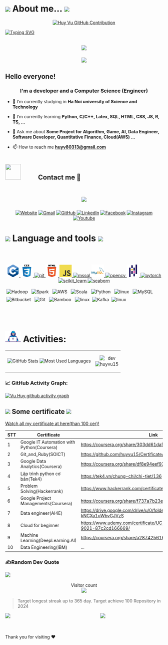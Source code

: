 # <img src="https://emojis.slackmojis.com/emojis/images/1531849430/4246/blob-sunglasses.gif?1531849430" width="50"> About me...  <img src="https://media.giphy.com/media/12oufCB0MyZ1Go/giphy.gif" width="50">
<p align="center">
  <a href="https://github.com/huyvu15">
    <img src="https://github-profile-summary-cards.vercel.app/api/cards/profile-details?username=huyvu15&theme=vue" alt="Huy Vu GitHub Contribution"/>
  </a>
</p> 

<!--   my-ticker -->    
[![Typing SVG](https://readme-typing-svg.herokuapp.com?color=%2336BCF7&center=true&vCenter=true&width=1000&height=100&lines=Hi+there+👋,+I+am+Vũ+Huy;++Welcome+to+My+Profile!;+I+just+started+programmer;Always+learning+new+things+;+Passion+study+Data;Kaggle+community+member)](https://git.io/typing-svg)
<h2 align = "center"> <img src="https://media.giphy.com/media/WUlplcMpOCEmTGBtBW/giphy.gif" width="40"></h2>

<div align="center">
    <img src="https://user-images.githubusercontent.com/74038190/225813708-98b745f2-7d22-48cf-9150-083f1b00d6c9.gif" width="1000" />
</div>

<h2 align = "left"> Hello everyone! </h2>
<h3 align="center"> I'm a developer and a Computer Science (Engineer)</h3>

- 🔭 I’m currently studying in **Ha Noi university of Science and Technology**

- 🌱 I’m currently learning **Python, C/C++, Latex, SQL, HTML, CSS, JS, R, TS, ...**

- 💬 Ask me about **Some Project for Algorithm, Game, AI, Data Engineer, Software Developer, Quantitative Finance, Cloud(AWS) ...**

- 📫 How to reach me **huyv80313@gmail.com**

# <h2 align="left" > <img src="https://media.giphy.com/media/iY8CRBdQXODJSCERIr/giphy.gif" width="50" height="50" style="margin-right: 50px;"> Contact  me 🤝 </h2>

<h1 align="center"><img height="40" src="https://emoji.gg/assets/emoji/7333-parrotdance.gif"></h1>
<p align="center">
  <a href="https://huyvu15.github.io/portfolio/"><img src="https://img.icons8.com/bubbles/50/000000/web.png" alt="Website"/></a>
	<a href="huyv80313@gmail.com"><img src="https://img.icons8.com/bubbles/50/000000/gmail.png" alt="Gmail"/></a>
	<a href="https://github.com/huyvu15"><img src="https://img.icons8.com/bubbles/50/000000/github.png" alt="GitHub"/></a>
	<a href="https://www.linkedin.com/in/huy-v%C5%A9-077627229/"><img src="https://img.icons8.com/bubbles/50/000000/linkedin.png" alt="LinkedIn"/></a>
	<a href="https://www.facebook.com/profile.php?id=100042139878268"><img src="https://img.icons8.com/bubbles/50/000000/facebook-new.png" alt="Facebook"/></a>
	<a href="https://www.instagram.com/huyv015/"><img src="https://img.icons8.com/bubbles/50/000000/instagram.png" alt="Instagram"/></a>
	<a href="https://www.youtube.com/@GluTis15"><img src="https://img.icons8.com/bubbles/50/000000/youtube.png" alt="Youtube"/></a>
</p>
 
# <img src="https://media.giphy.com/media/VgCDAzcKvsR6OM0uWg/giphy.gif" width="50"> Language and tools <img src="https://c.tenor.com/SOVMSXmWB1kAAAAi/tony-star-jumping.gif" width="70"> <!-- hình ngôi sao -->

<br><br>
<div style="center">

<p align="center">
	<a href="https://www.w3schools.com/cpp/" target="_blank" rel="noreferrer"> <img src="https://raw.githubusercontent.com/devicons/devicon/master/icons/cplusplus/cplusplus-original.svg" alt="cplusplus" width="40" height="40"/> </a>
	<a href="https://www.w3schools.com/css/" target="_blank" rel="noreferrer"> <img src="https://raw.githubusercontent.com/devicons/devicon/master/icons/css3/css3-original-wordmark.svg" alt="css3" width="40" height="40"/> </a>
	<a href="https://git-scm.com/" target="_blank" rel="noreferrer"> <img src="https://www.vectorlogo.zone/logos/git-scm/git-scm-icon.svg" alt="git" width="40" height="40"/> </a>
	<a href="https://www.w3.org/html/" target="_blank" rel="noreferrer"> <img src="https://raw.githubusercontent.com/devicons/devicon/master/icons/html5/html5-original-wordmark.svg" alt="html5" width="40" height="40"/> </a>
	<a href="https://developer.mozilla.org/en-US/docs/Web/JavaScript" target="_blank" rel="noreferrer"> <img src="https://raw.githubusercontent.com/devicons/devicon/master/icons/javascript/javascript-original.svg" alt="javascript" width="40" height="40"/> </a>
	<a href="https://www.microsoft.com/en-us/sql-server" target="_blank" rel="noreferrer"> <img src="https://www.svgrepo.com/show/303229/microsoft-sql-server-logo.svg" alt="mssql" width="40" height="40"/> </a>
	<a href="https://www.mysql.com/" target="_blank" rel="noreferrer"> <img src="https://raw.githubusercontent.com/devicons/devicon/master/icons/mysql/mysql-original-wordmark.svg" alt="mysql" width="40" height="40"/> </a> 
	<a href="https://opencv.org/" target="_blank" rel="noreferrer"> <img src="https://www.vectorlogo.zone/logos/opencv/opencv-icon.svg" alt="opencv" width="40" height="40"/> </a>
	<a href="https://pandas.pydata.org/" target="_blank" rel="noreferrer"> <img src="https://raw.githubusercontent.com/devicons/devicon/2ae2a900d2f041da66e950e4d48052658d850630/icons/pandas/pandas-original.svg" alt="pandas" width="40" height="40"/> </a>
	<a href="https://pytorch.org/" target="_blank" rel="noreferrer"> <img src="https://www.vectorlogo.zone/logos/pytorch/pytorch-icon.svg" alt="pytorch" width="40" height="40"/> </a> 
	<a href="https://scikit-learn.org/" target="_blank" rel="noreferrer"> <img src="https://upload.wikimedia.org/wikipedia/commons/0/05/Scikit_learn_logo_small.svg" alt="scikit_learn" width="40" height="40"/> </a>
	<a href="https://seaborn.pydata.org/" target="_blank" rel="noreferrer"> <img src="https://seaborn.pydata.org/_images/logo-mark-lightbg.svg" alt="seaborn" width="40" height="40"/> </a> </p>

<img title="Hadoop" alt="Hadoop" src="https://raw.githubusercontent.com/Thomas-George-T/Thomas-George-T/master/assets/hadoop.svg" width="70" height="40" style="vertical-align:down; margin:4px"/>
	<img title="Spark" alt="Spark" src="https://raw.githubusercontent.com/Thomas-George-T/Thomas-George-T/master/assets/apache_spark.svg" width="80" height="50" style="vertical-align:down; margin:4px"/>
	<img title="AWS" alt="AWS" src="https://raw.githubusercontent.com/Thomas-George-T/Thomas-George-T/master/assets/aws.svg" width="60" height="40" style="vertical-align:down; margin:4px"/>
	<img title="Scala" alt="Scala" src="https://raw.githubusercontent.com/Thomas-George-T/Thomas-George-T/master/assets/scala.svg" width="40" height="40" style="vertical-align:down; margin:4px"/>
	<img title="Python" alt="Python" src="https://raw.githubusercontent.com/Thomas-George-T/Thomas-George-T/master/assets/python.svg" width="40" height="40" style="vertical-align:down; margin:4px"/>
	<img title="R" alt="linux" src="https://raw.githubusercontent.com/Thomas-George-T/Thomas-George-T/master/assets/r-lang.svg" width="55" style="vertical-align:down; margin:4px"/>
	<img title="MySQL" alt="MySQL" src="https://raw.githubusercontent.com/Thomas-George-T/Thomas-George-T/master/assets/mysql.svg" width="40" height="40" style="vertical-align:down; margin:4px"/>
	<img title="Bitbucket" alt="Bitbucket" src="https://raw.githubusercontent.com/Thomas-George-T/Thomas-George-T/master/assets/bitbucket.svg" height="40" style="vertical-align:down; margin:4px"/>  
	<img title="Git" alt="Git" src="https://raw.githubusercontent.com/Thomas-George-T/Thomas-George-T/master/assets/git.svg" width="70" height="40" style="vertical-align:down; margin:4px"/>  
	<img title="Bamboo" alt="Bamboo" src="https://raw.githubusercontent.com/Thomas-George-T/Thomas-George-T/master/assets/bamboo.svg" width="40" height="40" style="vertical-align:down; margin:4px"/>	
	<img title="jira" alt="linux" src="https://raw.githubusercontent.com/Thomas-George-T/Thomas-George-T/master/assets/jira.svg" width="40" style="vertical-align:down; margin:4px"/>
	<img title="Kafka" alt="Kafka" src="https://raw.githubusercontent.com/Thomas-George-T/Thomas-George-T/master/assets/kafka.svg" width="105" height="40"/>
	<img title="linux" alt="linux" src="https://raw.githubusercontent.com/Thomas-George-T/Thomas-George-T/master/assets/linux-tux.svg" width="40" style="vertical-align:down; margin:4px"/>	
	<!--! <img title="Tableau" alt="Tableau" src="https://raw.githubusercontent.com/Thomas-George-T/Thomas-George-T/master/assets/tableau.svg" width="200" style="vertical-align:down; margin:4px"/> -->

</div>

<br><br> 

# <img src="https://raw.githubusercontent.com/dev-akshat/archive/main/images/gifs/others/dev_boy.gif" width="50"> Activities:

<table style="width:80%;">
  <tr>
    <td>
       <img alt="GitHub Stats" src="https://github-readme-stats.vercel.app/api?username=huyvu15&show_icons=true&theme=buefy&hide_border=true" alt="huyvu15" width="100%"/>  
      <img alt="Most Used Languages" src="https://github-readme-stats.vercel.app/api/top-langs/?username=huyvu15&langs_count=8&layout=compact&theme=buefy&hide_border=true" alt="huyvu15" width="80%"/>
    </td>
    <td>
      <p align="center"> 
        <!-- img src="https://cdn.dribbble.com/users/1059583/screenshots/4171367/coding-freak.gif" alt="dev" width="80%"/ -->
	<img align='right' src="https://media.giphy.com/media/M9gbBd9nbDrOTu1Mqx/giphy.gif" alt="dev" width="80%">
	<!--<img align='right' src="https://nordiccoder.com/app/uploads/2019/03/front-end-developers-openings-1.gif" alt="dev" width="80%"> -->
        <p><img align="center" src="https://github-readme-streak-stats.herokuapp.com/?user=huyvu15&" alt="huyvu15" width = "1000%" /></p>
      </p>
    </td>
  </tr>
</table>

<!--   GitHub stats graph -->

### 📈 GitHub Activity Graph:

[![Vu Huy github activity graph](https://github-readme-activity-graph.vercel.app/graph?username=huyvu15&theme=dracula)](https://github.com/huyvu15/github-readme-activity-graph)


## </a><img src="https://media.giphy.com/media/fYSnHlufseco8Fh93Z/giphy.gif" width="30"> Some certificate <img src = "https://i.pinimg.com/originals/65/c4/f4/65c4f452571be1261e9c623f7da488ac.gif" width = 35px> 

[Watch all my certificate at here(than 100 cer)!](https://github.com/huyvu15/Certificate)

| STT |           	 Certificate                     |                                      Link                                    |   Year  |
|-----|--------------------------------------------------|------------------------------------------------------------------------------|---------|
|  1  |   Google IT Automation with Python(Coursera)     | https://coursera.org/share/303dd61da51bb8b4231fad9d40b1bdc1          	|   2023  |
|  2  |   Git_and_Ruby(SOICT)                            | https://github.com/huyvu15/Certificate/blob/main/Git_and_Ruby.jpg		|   2023  |
|  3  |   Google Data Analytics(Coursera)                | https://coursera.org/share/df8e94eef9386cc4cabb8bffe5ceb291 			|   2023  |
|  4  |   Lập trình python cơ bản(Tek4)         	 | https://tek4.vn/chung-chi/chi-tiet/136                               	|   2023  |
|  5  |   Problem Solving(Hackerrank)			 | https://www.hackerrank.com/certificates/ceaf7fbd6610				|   2023  |
|  6  |   Google Project Managements(Coursera)  	 | https://coursera.org/share/f737a7b23e99bf7c12e059a2f5c0a13f 			|   2023  |
|  7  |   Data engineer(AI4E)			         | https://drive.google.com/drive/u/0/folders/1EIa150KxoVnb-KlP-kNCXa1uWbvGJVzS |   2023  |
|  8  |   Cloud for beginner                             | https://www.udemy.com/certificate/UC-bb41f5df-32ce-42b5-9021-87c2cd166669/   |   2023  |
|  9  |   Machine Learning(DeepLearning.AI)              | https://coursera.org/share/a287425616794b87b414107554a9e95a			|   2024  |
|  10  |         Data Engineering(IBM)        |  ...		|    2024 |

### ✍️Random Dev Quote 

[](https://quotes-github-readme.vercel.app/api?type=horizontal&theme=vue)


[![](https://visitcount.itsvg.in/api?id=huyvu15&icon=0&color=0)](https://visitcount.itsvg.in)

<p align="center"> 
  Visitor count<br>
  <img src="https://profile-counter.glitch.me/huyvu15/count.svg" />
</p> 

 
<!--![](http://github-profile-summary-cards.vercel.app/api/cards/productive-time?username=huyvu15&theme=nord_bright&utcOffset=2)-->



> Target longest streak up to 365 day.
> Target achieve 100 Repository in 2024



<img align='right' src='https://octodex.github.com/images/hula_loop_octodex03.gif' width='200'>

<img src = "https://github.com/innng/innng/blob/master/assets/kyubey.gif" width = 85px> 

<div align="center">
    <img src="https://leetcard.jacoblin.cool/pth_1641?animation=true&border=1&ext=activity&font=Baloo_2&height=400&hide=&radius=4&theme=nord&width=1000" alt=""/>
</div>
<div align="center">
    <img src="https://leetcard.jacoblin.cool/pth_1641?animation=true&border=1&ext=heatmap&font=Baloo_2&height=400&hide=&radius=4&theme=nord&width=1000" alt=""/>
</div>

Thank you for visiting ❤️ 
